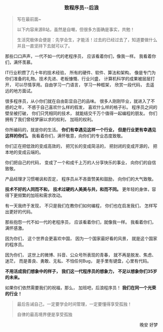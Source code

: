 <h3 align="center" >致程序员--后浪</h3>

> 写在最前面~
>
> 以下内容来源B站，虽然是自嘲，但很多方面确是事实，共勉！
>
> 生活究极体会便是：先学会生，才能活！过去的已经过去了，知道要做什么并且一直坚持下去就可以了。



那些口口声声，一代不如一代的老程序员，
应该看着你们，像我一样。
我看着你们，满怀羡慕。

IT行业积攒了几十年的技术经验，
所有的硬件、软件、算法和架构，
像是专门为你们准备的礼物。技术先进、老板慷慨、行业兴盛，
计算机科学的成果被层层打开，
可以尽情享用。自由学习一门语言，
学习一种框架，
欣赏一段代码，
去遥远的地方面试。

很多程序员，从小你们就在自由彰显自己的品味。
很多人刚刚毕业，就进入了不惑的之年，
不惑于自己喜欢什么样的假发，
喜欢什么样的格子衫。
程序员之间的壁垒被打破，
你们只凭相同的技术，
就能结交千万个值得一起编程的朋友。
你们拥有了我们曾经梦寐以求的权利，
加班的权利。

你所编码的，就是你的生活。
**你们有幸遇见这样一个行业，**
**但是行业更有幸遇见这样的你们。**
我看着你们，满怀敬意，向你们的专业态度致敬。

你们正在把低效的变成高效的，
把冗长的变成简洁的，
把封闭的变成开源的，
把本地的变成云端的。

你们把自己的代码，
变成了一个和成千上万的人分享快乐的事业，
向你们的自信致敬。

产品经理才习惯嘲讽和否定，
程序员从不吝啬赞美和鼓励，
向你们的大气致敬。

**技术不好的人同而不和，**
**技术过硬的人美美与共，和而不同。**
更年轻的身体，容得下更频繁的加班和需求改动。

有一天我终于发现，
不只是我们在教你们如何编程，
你们也在启发我们，
怎样写出更好的代码。

那些抱怨一代不如一代的老程序员，
应该看着你们，就像我一样。
我看着你们，满怀感激。

因为你们，
这个世界会更喜欢中国，
因为一个国家最好看的风景，
就是这个国家的程序员。

因为你们，
这世上的微博、抖音、公众号所表现的青春，
就不再是脱发、焦虑、迷茫，
而是善良、勇敢、无私、不怕任何Bug，
是手里有键盘，心里有代码。

**不用活成我们想象中的样子，**
**我们这一代程序员的想象力，**
**不足以想象你们35岁的未来。**

如果你们依然需要我们的祝福，那么，
加班吧，后浪程序员！
**我们在同一个光荣的行业！**



>  最后告诫自己，一定要学会时间管理，一定要懂得享受孤独！
>
> 自律的最高境界便是享受孤独



<p align="right">晚安 好梦</p>